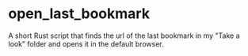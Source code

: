 # open_last_bookmark
A short Rust script that finds the url of the last bookmark in my "Take a look" folder and opens it in the default browser. 
